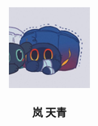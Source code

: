 <p align="center">
  <img width="160" src="https://github.com/Arasi-Second/Arasi-Second/blob/main/pics/Avatar.jpg?raw=true" />
  <h2 align="center">岚 天青</h2>
</p>
